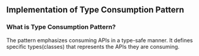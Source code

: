 ## Implementation of Type Consumption Pattern

### What is Type Consumption Pattern?
The pattern emphasizes consuming APIs in a type-safe manner. It defines specific types(classes) that
represents the APIs they are consuming.


